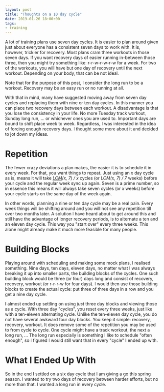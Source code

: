 ```yaml
---
layout: post
title: "Thoughts on a 10 day cycle"
date: 2019-01-26 18:00:00
tags:
- training
---
```


A lot of training plans use seven day cycles. It is easier to plan around given
just about everyone has a consistent seven days to work with.  It is, however,
trickier for recovery. Most plans cram three workouts in those seven days. If
you want recovery days of easier running in-between those three, then you might
try something like: r-r-w-r-w-r-w for a week. For two of the workouts, you will
have but one day of recovery until the next workout. Depending on your body,
that can be not ideal.

Note that for the purpose of this post, I consider the long run to be a
workout. Recovery may be an easy run or no running at all.

With that in mind, many have suggested moving away from seven day cycles and
replacing them with nine or ten day cycles.  In this manner you can place two
recovery days between each workout. A disadvantage is that you lose the
consistency in your life.  No more Tuesday track workout, Sunday long run, ...
or whichever ones you are used to. Important days are bound to shift place week
to week. Regardless, I was interested in the idea of forcing enough recovery
days. I thought some more about it and decided to jot down my ideas.

# Repetition

The fewer crazy deviations a plan makes, the easier it is to schedule it in
every week. For that, you want things to repeat. Just using an *x* day cycle
as is, means it will take *[LCM][lcm](x, 7) / x* cycles (or *LCM(x, 7) / 7*
weeks) before your cycle and the regular week sync up again. Seven is a prime
number, so in essence this means it will always take seven cycles (or *x*
weeks) before your cycle starts on the same day of the week again.

In other words, planning a nine or ten day cycle may be a real pain. Every week
things will be shifting around and you will not see any repetition till over
two months later. A solution I have heard about to get around this and still
have the advantage of longer recovery periods, is to alternate a ten and an
eleven day cycle. This way you "start over" every three weeks. This alone might
already make it much more feasible for many people.

# Building Blocks

Playing around with scheduling and making some mock plans, I realised
something. Nine days, ten days, eleven days, no matter what I was always
breaking it up into smaller parts, the building blocks of the cycles. One such
building block would be three (or four) days long and consist of recovery,
recovery, workout (or r-r-r-w for four days). I would then use those building
blocks to create the actual cycle: put three of three days in a row and you get
a nine day cycle.

I almost ended up settling on using _just_ three day blocks and viewing those
as a cycle. With three day "cycles", you reset every three weeks, just like
with a ten-eleven alternating cycle. Unlike the ten-eleven day cycle, you do
not have several awkward four day blocks. You keep it simple: recovery,
recovery, workout. It does remove some of the repetition you may be used to
from cycle to cycle.  One cycle might have a track workout, the next a long
run, ... The long run especially is something I like to schedule "often
enough", so I figured I would still want that in every "cycle" I ended up with.

# What I Ended Up With

So in the end I settled on a six day cycle that I am giving a go this spring
season. I wanted to try two days of recovery between harder efforts, but no more than that.
I wanted a long run in every cycle.


[lcm]: https://en.wikipedia.org/wiki/Least_common_multiple
